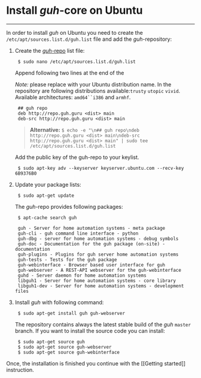 # Install *guh*-core on Ubuntu
--------------------------------------------

In order to install *guh* on Ubuntu you need to create the `/etc/apt/sources.list.d/guh.list` file and add the *guh*-repository:

1. Create the [*guh*-repo](http://repo.guh.guru/) list file:
        
        $ sudo nano /etc/apt/sources.list.d/guh.list
            
    Append following two lines at the end of the
    
    *Note:* please replace **<dist>** with your Ubuntu distribution name. In the repository are following distributions available:`trusty` `utopic` `vivid`. Available architectures: `amd64``i386` and `armhf`.
     
        ## guh repo
        deb http://repo.guh.guru <dist> main
        deb-src http://repo.guh.guru <dist> main
        
    > **Alternative:** `$ echo -e "\n## guh repo\ndeb http://repo.guh.guru <dist> main\ndeb-src http://repo.guh.guru <dist> main" | sudo tee /etc/apt/sources.list.d/guh.list`
    
    Add the public key of the guh-repo to your keylist.
    
        $ sudo apt-key adv --keyserver keyserver.ubuntu.com --recv-key 6B9376B0
    
        
2. Update your package lists:
    
        $ sudo apt-get update

    The *guh*-repo provides following packages:
    
        $ apt-cache search guh
    
        guh - Server for home automation systems - meta package
        guh-cli - guh command line interface - python
        guh-dbg - server for home automation systems - debug symbols
        guh-doc - Documentation for the guh package (on-site) - documentation
        guh-plugins - Plugins for guh server home automation systems
        guh-tests - Tests for the guh package
        guh-webinterface - Browser based user interface for guh
        guh-webserver - A REST-API webserver for the guh-webinterface
        guhd - Server daemon for home automation systems
        libguh1 - Server for home automation systems - core library
        libguh1-dev - Server for home automation systems - development files

3. Install *guh* with following command:
    
        $ sudo apt-get install guh guh-webserver
        
    The repository contains always the latest stable build of the *guh* `master` branch. 
    If you want to install the source code you can install:
        
        $ sudo apt-get source guh
        $ sudo apt-get source guh-webserver
        $ sudo apt-get source guh-webinterface
        
Once, the installation is finished you continue with the [[Getting started]] instruction.


